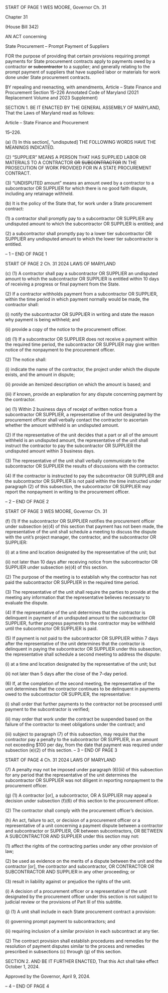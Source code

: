 START OF PAGE 1
WES MOORE, Governor Ch. 31

Chapter 31

(House Bill 342)

AN ACT concerning

State Procurement – Prompt Payment of Suppliers

FOR the purpose of providing that certain provisions requiring prompt payments for State
procurement contracts apply to payments owed by a contractor ~~or~~ ~~subcontractor~~ to a
supplier; and generally relating to the prompt payment of suppliers that have
supplied labor or materials for work done under State procurement contracts.

BY repealing and reenacting, with amendments,
Article – State Finance and Procurement
Section 15–226
Annotated Code of Maryland
(2021 Replacement Volume and 2023 Supplement)

SECTION 1. BE IT ENACTED BY THE GENERAL ASSEMBLY OF MARYLAND,
That the Laws of Maryland read as follows:

Article – State Finance and Procurement

15–226.

(a) (1) In this section[, “undisputed] THE FOLLOWING WORDS HAVE THE
MEANINGS INDICATED.

(2) “SUPPLIER” MEANS A PERSON THAT HAS SUPPLIED LABOR OR
MATERIALS TO A CONTRACTOR ~~OR~~ ~~SUBCONTRACTOR~~ IN THE PROSECUTION OF
WORK PROVIDED FOR IN A STATE PROCUREMENT CONTRACT.

(3) “UNDISPUTED amount” means an amount owed by a contractor to a
subcontractor OR SUPPLIER for which there is no good faith dispute, including any
retainage withheld.

(b) It is the policy of the State that, for work under a State procurement contract:

(1) a contractor shall promptly pay to a subcontractor OR SUPPLIER any
undisputed amount to which the subcontractor OR SUPPLIER is entitled; and

(2) a subcontractor shall promptly pay to a lower tier subcontractor OR
SUPPLIER any undisputed amount to which the lower tier subcontractor is entitled.

– 1 –
END OF PAGE 1

START OF PAGE 2
Ch. 31 2024 LAWS OF MARYLAND

(c) (1) A contractor shall pay a subcontractor OR SUPPLIER an undisputed
amount to which the subcontractor OR SUPPLIER is entitled within 10 days of receiving a
progress or final payment from the State.

(2) If a contractor withholds payment from a subcontractor OR SUPPLIER,
within the time period in which payment normally would be made, the contractor shall:

(i) notify the subcontractor OR SUPPLIER in writing and state the
reason why payment is being withheld; and

(ii) provide a copy of the notice to the procurement officer.

(d) (1) If a subcontractor OR SUPPLIER does not receive a payment within the
required time period, the subcontractor OR SUPPLIER may give written notice of the
nonpayment to the procurement officer.

(2) The notice shall:

(i) indicate the name of the contractor, the project under which the
dispute exists, and the amount in dispute;

(ii) provide an itemized description on which the amount is based;
and

(iii) if known, provide an explanation for any dispute concerning
payment by the contractor.

(e) (1) Within 2 business days of receipt of written notice from a subcontractor
OR SUPPLIER, a representative of the unit designated by the procurement officer shall
verbally contact the contractor to ascertain whether the amount withheld is an undisputed
amount.

(2) If the representative of the unit decides that a part or all of the amount
withheld is an undisputed amount, the representative of the unit shall instruct the
contractor to pay the subcontractor OR SUPPLIER the undisputed amount within 3
business days.

(3) The representative of the unit shall verbally communicate to the
subcontractor OR SUPPLIER the results of discussions with the contractor.

(4) If the contractor is instructed to pay the subcontractor OR SUPPLIER
and the subcontractor OR SUPPLIER is not paid within the time instructed under
paragraph (2) of this subsection, the subcontractor OR SUPPLIER may report the
nonpayment in writing to the procurement officer.

– 2 –
END OF PAGE 2

START OF PAGE 3
WES MOORE, Governor Ch. 31

(f) (1) If the subcontractor OR SUPPLIER notifies the procurement officer
under subsection (e)(4) of this section that payment has not been made, the representative
of the unit shall schedule a meeting to discuss the dispute with the unit’s project manager,
the contractor, and the subcontractor OR SUPPLIER:

(i) at a time and location designated by the representative of the
unit; but

(ii) not later than 10 days after receiving notice from the
subcontractor OR SUPPLIER under subsection (e)(4) of this section.

(2) The purpose of the meeting is to establish why the contractor has not
paid the subcontractor OR SUPPLIER in the required time period.

(3) The representative of the unit shall require the parties to provide at the
meeting any information that the representative believes necessary to evaluate the dispute.

(4) If the representative of the unit determines that the contractor is
delinquent in payment of an undisputed amount to the subcontractor OR SUPPLIER,
further progress payments to the contractor may be withheld until the subcontractor OR
SUPPLIER is paid.

(5) If payment is not paid to the subcontractor OR SUPPLIER within 7 days
after the representative of the unit determines that the contractor is delinquent in paying
the subcontractor OR SUPPLIER under this subsection, the representative shall schedule
a second meeting to address the dispute:

(i) at a time and location designated by the representative of the
unit; but

(ii) not later than 5 days after the close of the 7–day period.

(6) If, at the completion of the second meeting, the representative of the
unit determines that the contractor continues to be delinquent in payments owed to the
subcontractor OR SUPPLIER, the representative:

(i) shall order that further payments to the contractor not be
processed until payment to the subcontractor is verified;

(ii) may order that work under the contract be suspended based on
the failure of the contractor to meet obligations under the contract; and

(iii) subject to paragraph (7) of this subsection, may require that the
contractor pay a penalty to the subcontractor OR SUPPLIER, in an amount not exceeding
$100 per day, from the date that payment was required under subsection (e)(2) of this
section.
– 3 –
END OF PAGE 3

START OF PAGE 4
Ch. 31 2024 LAWS OF MARYLAND

(7) A penalty may not be imposed under paragraph (6)(iii) of this
subsection for any period that the representative of the unit determines the subcontractor
OR SUPPLIER was not diligent in reporting nonpayment to the procurement officer.

(g) (1) A contractor [or], a subcontractor, OR A SUPPLIER may appeal a
decision under subsection (f)(6) of this section to the procurement officer.

(2) The contractor shall comply with the procurement officer’s decision.

(h) An act, failure to act, or decision of a procurement officer or a representative
of a unit concerning a payment dispute between a contractor and subcontractor or
SUPPLIER, OR between subcontractors, OR BETWEEN A SUBCONTRACTOR AND
SUPPLIER under this section may not:

(1) affect the rights of the contracting parties under any other provision of
law;

(2) be used as evidence on the merits of a dispute between the unit and the
contractor [or], the contractor and subcontractor, OR CONTRACTOR OR
SUBCONTRACTOR AND SUPPLIER in any other proceeding; or

(3) result in liability against or prejudice the rights of the unit.

(i) A decision of a procurement officer or a representative of the unit designated
by the procurement officer under this section is not subject to judicial review or the
provisions of Part III of this subtitle.

(j) (1) A unit shall include in each State procurement contract a provision:

(i) governing prompt payment to subcontractors; and

(ii) requiring inclusion of a similar provision in each subcontract at
any tier.

(2) The contract provision shall establish procedures and remedies for the
resolution of payment disputes similar to the process and remedies prescribed in
subsections (c) through (g) of this section.

SECTION 2. AND BE IT FURTHER ENACTED, That this Act shall take effect
October 1, 2024.

Approved by the Governor, April 9, 2024.

– 4 –
END OF PAGE 4